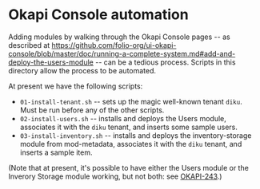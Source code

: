 # Okapi Console automation

Adding modules by walking through the Okapi Console pages -- as described at https://github.com/folio-org/ui-okapi-console/blob/master/doc/running-a-complete-system.md#add-and-deploy-the-users-module -- can be a tedious process. Scripts in this directory allow the process to be automated.

At present we have the following scripts:

* `01-install-tenant.sh` -- sets up the magic well-known tenant `diku`. Must be run before any of the other scripts.
* `02-install-users.sh` -- installs and deploys the Users module, associates it with the `diku` tenant, and inserts some sample users.
* `03-install-inventory.sh` -- installs and deploys the inventory-storage module from mod-metadata, associates it with the `diku` tenant, and inserts a sample item.

(Note that at present, it's possible to have either the Users module or the Inverory Storage module working, but not both: see [OKAPI-243](https://issues.folio.org/browse/OKAPI-243).)
